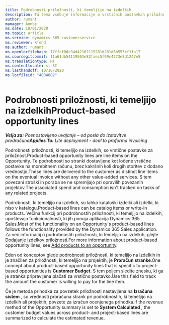 ```yaml
---
title: Podrobnosti priložnosti, ki temeljijo na izdelkih
description: Ta tema vsebuje informacije o vrstičnih postavkah priložnosti, ki temeljijo na izdelkih, v storitvi Project Operations.
author: rumant
manager: Annbe
ms.date: 10/01/2020
ms.topic: article
ms.service: dynamics-365-customerservice
ms.reviewer: kfend
ms.author: rumant
ms.openlocfilehash: 17ffcf8dc94d42102115281d281d6b553cf1fa17
ms.sourcegitcommit: 11a61db54119503e82faec5f99c4273e8d1247e5
ms.translationtype: HT
ms.contentlocale: sl-SI
ms.lasthandoff: 10/16/2020
ms.locfileid: "4084682"
---
```

# <a name="product-based-opportunity-lines"></a><span data-ttu-id="be82e-103">Podrobnosti priložnosti, ki temeljijo na izdelkih</span><span class="sxs-lookup"><span data-stu-id="be82e-103">Product-based opportunity lines</span></span>

<span data-ttu-id="be82e-104">_**Velja za:** Poenostavljeno uvajanje – od posla do izstavitve predračuna_</span><span class="sxs-lookup"><span data-stu-id="be82e-104">_**Applies To:** Lite deployment - deal to proforma invoicing_</span></span>

<span data-ttu-id="be82e-105">Podrobnosti priložnosti, ki temeljijo na izdelkih, so vrstične postavke za priložnost.</span><span class="sxs-lookup"><span data-stu-id="be82e-105">Product-based opportunity lines are line items on the Opportunity.</span></span> <span data-ttu-id="be82e-106">Te podrobnosti so stranki dostavljene kot ločene vrstične postavke na morebitnem računu, brez kakršnih koli drugih storitev z dodano vrednostjo.</span><span class="sxs-lookup"><span data-stu-id="be82e-106">These lines are delivered to the customer as distinct line items on the eventual invoice without any other value-added services.</span></span> <span data-ttu-id="be82e-107">S tem povezani stroški in poraba se ne spremljajo pri opravilih povezanih projektov.</span><span class="sxs-lookup"><span data-stu-id="be82e-107">The associated spend and consumption isn't tracked on tasks of any related projects.</span></span>

<span data-ttu-id="be82e-108">Podrobnosti, ki temeljijo na izdelkih, so lahko kataloški izdelki ali izdelki, ki niso v katalogu.</span><span class="sxs-lookup"><span data-stu-id="be82e-108">Product-based lines can be catalog items or write-in products.</span></span> <span data-ttu-id="be82e-109">Večina funkcij pri podrobnostih priložnosti, ki temeljijo na izdelkih, upoštevajo funkcionalnosti, ki jih ponuja aplikacija Dynamics 365 Sales.</span><span class="sxs-lookup"><span data-stu-id="be82e-109">Most of the functionality on an Opportunity's product-based lines follows the functionality provided by the Dynamics 365 Sales application.</span></span> <span data-ttu-id="be82e-110">Za več informacij o podrobnostih priložnosti, ki temeljijo na izdelkih, glejte [Dodajanje izdelkov priložnosti](https://docs.microsoft.com/dynamics365/sales-enterprise/add-products-opportunity).</span><span class="sxs-lookup"><span data-stu-id="be82e-110">For more information about product-based opportunity lines, see [Add products to an opportunity](https://docs.microsoft.com/dynamics365/sales-enterprise/add-products-opportunity).</span></span>

<span data-ttu-id="be82e-111">Eden od konceptov glede podrobnosti priložnosti, ki temeljijo na izdelkih in je značilen za priložnosti, ki temeljijo na projektih, je **Proračun stranke**.</span><span class="sxs-lookup"><span data-stu-id="be82e-111">One concept about product-based opportunity lines that is specific to project-based opportunities is **Customer Budget**.</span></span> <span data-ttu-id="be82e-112">S tem poljem sledite znesku, ki ga je stranka pripravljena plačati za vrstično postavko.</span><span class="sxs-lookup"><span data-stu-id="be82e-112">Use this field to track the amount the customer is willing to pay for the line item.</span></span>

<span data-ttu-id="be82e-113">Če je metoda prihodka za povzetek priložnosti nastavljena na **Izračuna sistem** , so vrednosti proračuna strank pri podrobnostih, ki temeljijo na izdelkih ali projektih, povzete za izračun ocenjenega prihodka.</span><span class="sxs-lookup"><span data-stu-id="be82e-113">If the revenue method of the Opportunity summary is set to **System Calculated** , the customer budget values across product- and project-based lines are summarized to calculate the estimated revenue.</span></span>

